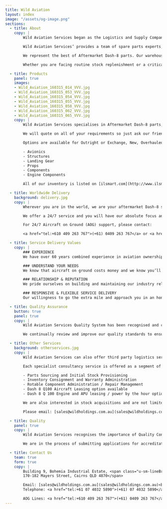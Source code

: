 ```yaml
---
title: Wild Aviation
layout: index
image: "/assets/og-image.png"
sections:
  - title: About
    copy: |
        Wild Aviation Services began as the Logistics and Supply Company, Corporate Air Services, serving the needs of Airlines Papua New Guinea in the early 1990s. Simon Wild and Michael Wild along with support staff evolved the company to what is it today, Wild Aviation Services.

        Wild Aviation Services’ provides a team of spare parts experts, with years of logistics and material handling experience and aviation ownership.  This unique combination of technical expertise, and first-hand experience on what it is like to keep aircraft flying is the foundation of all our offerings.

        We represent the best of Aftermarket Dash-8 parts. Our warehouse is stocked and staffed to ensure that service and parts availability is maintained to the highest standard, 24 hours per day, 7 days per week. Located within close proximity to the domestic and international airports in Cairns, freight consignment worldwide is available. Our customers value our dedication to customer service, quick turn around and lead times.

        Whether you are facing routine stock replenishment or a critical AOG you can be assured the team at Wild Aviation Services will go to great lengths to understand your needs and ensure you are kept informed at all steps from order to dispatch.

  - title: Products
    panel: true
    images:
    - Wild_Aviation_160315_014_VVV.jpg
    - Wild_Aviation_160315_053_VVV.jpg
    - Wild_Aviation_160315_054_VVV.jpg
    - Wild_Aviation_160315_055_VVV.jpg
    - Wild_Aviation_160315_058_VVV.jpg
    - Wild_Aviation_160315_062_VVV.jpg
    - Wild_Aviation_160315_065_VVV.jpg
    copy: |
        Wild Aviation Services specialises in Aftermarket Dash-8 parts, shipping globally. We supply parts for 100s, 200s and 300s with expansion to other types of aircraft. All parts are purchased from reliable approved sources.

        We will quote on all of your requirements so just ask our friendly team. Parts are covered by warranty, fully traceable and with the certification required by your regulating authority.

        Options are available for Outright or Exchange, New, Overhauled, Serviceable or As Removed in our specialty product lines.

        - Avionics
        - Structures
        - Landing Gear
        - Props
        - Components
        - Engine Components

        All of our inventory is listed on [ilsmart.com](http://www.ilsmart.com/) and [stockmarket.aero](http://www.stockmarket.aero/)

  - title: Worldwide Delivery
    background: delivery.jpg
    copy: |
        Wherever you are in the world, we are your aftermarket Dash-8 source, supply and support specialist.

        We offer a 24/7 service and you will have our absolute focus and commitment to delivering what you need on time.

        For 24/7 Aircraft on Ground (AOG) support, please contact:

        <a href="tel:+610 409 263 767">(+61) 0409 263 767</a> or <a href="tel:+610 409 884 419">(+61) 0409 884 419</a>

  - title: Service Delivery Values
    copy: |
        ### EXPERIENCE
        We have over 60 years combined experience in aviation ownership and spare parts management and delivery.

        ### UNDERSTAND YOUR NEEDS
        We know that aircraft on ground costs money and we know you’ll need spare parts ASAP. Our team will go above and beyond to understand your needs and source and deliver parts on time.

        ### RELATIONSHIP & REPUTATION
        We pride ourselves on building and maintaining our industry relationships and treating everyone we interact with respect, integrity and honesty.

        ### RESPONSIVE & FLEXIBLE SERVICE DELIVERY
        Our willingness to go the extra mile and approach you in an honest and responsive manner has earned the trust of aviation professionals around the world. We have a solution-focused and flexible approach to meeting your individual requirements.

  - title: Quality Assurance
    button: true
    panel: true
    copy: |
        Wild Aviation Services Quality System has been recognised and certified by the Aviation Suppliers Association with ASA-100 Accreditation and meets the requirements of the FAA’s Advisory Circular AC-00-56.

        We continually review and improve our quality standards to ensure we are always providing the most reliable and current quality assurance services for our customers.

  - title: Other Services
    background: otherservices.jpg
    copy: |
        Wild Aviation Services can also offer third party logistics services and warehousing support to you and your customers in our region where time differences can be challenging. We will work with you to establish a support system that aligns with your companies requirements offering you more opportunities to expand your products and reputation.

        Each specialist consultancy service is offered as a segment of a thorough support solution to our customers.

        - Parts Sourcing and Initial Stock Provisioning
        - Inventory Consignment and Warranty Administration
        - Rotable Component Administration / Repair Management
        - Dash 8 Q100 Aircraft Leasing option available
        - Dash 8 Q 100 Engine and APU leasing / power by the hour option available

        We are also interested in stock acquisitions and are not limited to Dash 8 aircraft.

        Please email: [sales@wildholdings.com.au](sales@wildholdings.com.au)

  - title: Quality
    panel: true
    copy: |
        Wild Aviation Services recognises the importance of Quality Control and Quality Assurance in Aviation. With experience and a background in previously obtaining and managing Part 145 approval, this knowledge comprising of the above areas, has been transferred and documented into our Quality Management Manual. We understand the quality requirements that are expected by our customers and ourselves and will ensure we provide this support.

        We are in the process of submitting applications for accreditation through various Aviation and Quality - Voluntary Accreditation Programs.

  - title: Contact Us
    team: true
    form: true
    copy: |
        Building 9, Bohemia Industrial Estate, <span class="u-sm-lineBreak">
        170-182 Mayers Street, Cairns QLD 4870</span>

        Email: [sales@wildholdings.com.au](sales@wildholdings.com.au)<br>
        Telephone: <a href="tel:+61 07 4032 5890">(+61) 07 4032 5890</a>

        AOG Lines: <a href="tel:+610 409 263 767">(+61) 0409 263 767</a> or <a href="tel:+610 409 884 419">(+61) 0409 884 419</a>
---
```

